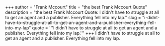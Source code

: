 +++
author = "Frank Mccourt"
title = "the best Frank Mccourt Quote"
description = "the best Frank Mccourt Quote: I didn't have to struggle at all to get an agent and a publisher. Everything fell into my lap."
slug = "i-didnt-have-to-struggle-at-all-to-get-an-agent-and-a-publisher-everything-fell-into-my-lap"
quote = '''I didn't have to struggle at all to get an agent and a publisher. Everything fell into my lap.'''
+++
I didn't have to struggle at all to get an agent and a publisher. Everything fell into my lap.
